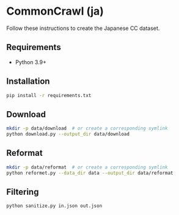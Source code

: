 # CommonCrawl (ja)

Follow these instructions to create the Japanese CC dataset.

## Requirements

- Python 3.9+

## Installation

```bash
pip install -r requirements.txt
```

## Download

```bash
mkdir -p data/download  # or create a corresponding symlink
python download.py --output_dir data/download
```

## Reformat

```bash
mkdir -p data/reformat  # or create a corresponding symlink
python reformet.py --data_dir data --output_dir data/reformat
```

## Filtering
```
python sanitize.py in.json out.json
```
